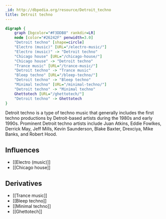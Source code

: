 ```yaml
---
_id: http://dbpedia.org/resource/Detroit_techno
title: Detroit techno
---
```


```dot
digraph {
	graph [bgcolor="#F3DDB8" rankdir=LR]
	node [color="#26242F" penwidth=3.0]
	"Detroit techno" [shape=circle]
	"Electro (music)" [URL="/electro-music/"]
	"Electro (music)" -> "Detroit techno"
	"Chicago house" [URL="/chicago-house/"]
	"Chicago house" -> "Detroit techno"
	"Trance music" [URL="/trance-music/"]
	"Detroit techno" -> "Trance music"
	"Bleep techno" [URL="/bleep-techno/"]
	"Detroit techno" -> "Bleep techno"
	"Minimal techno" [URL="/minimal-techno/"]
	"Detroit techno" -> "Minimal techno"
	Ghettotech [URL="/ghettotech/"]
	"Detroit techno" -> Ghettotech
}
```

Detroit techno is a type of techno music that generally includes the first techno productions by Detroit-based artists during the 1980s and early 1990s. Prominent Detroit techno artists include Juan Atkins, Eddie Fowlkes, Derrick May, Jeff Mills, Kevin Saunderson, Blake Baxter, Drexciya, Mike Banks, and Robert Hood.

## Influences
- [[Electro (music)]]
- [[Chicago house]]

## Derivatives
- [[Trance music]]
- [[Bleep techno]]
- [[Minimal techno]]
- [[Ghettotech]]
